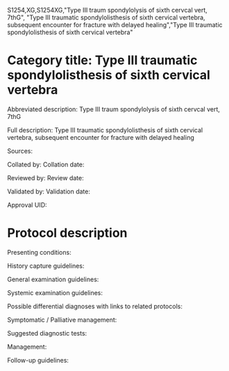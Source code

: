 S1254,XG,S1254XG,"Type III traum spondylolysis of sixth cervcal vert, 7thG", "Type III traumatic spondylolisthesis of sixth cervical vertebra, subsequent encounter for fracture with delayed healing","Type III traumatic spondylolisthesis of sixth cervical vertebra"
# Category title: Type III traumatic spondylolisthesis of sixth cervical vertebra

Abbreviated description: Type III traum spondylolysis of sixth cervcal vert, 7thG

Full description: Type III traumatic spondylolisthesis of sixth cervical vertebra, subsequent encounter for fracture with delayed healing

Sources:

Collated by:
Collation date:

Reviewed by:
Review date:

Validated by:
Validation date:

Approval UID:

# Protocol description

Presenting conditions:

History capture guidelines:

General examination guidelines:

Systemic examination guidelines:

Possible differential diagnoses with links to related protocols:

Symptomatic / Palliative management:

Suggested diagnostic tests:

Management:

Follow-up guidelines:
